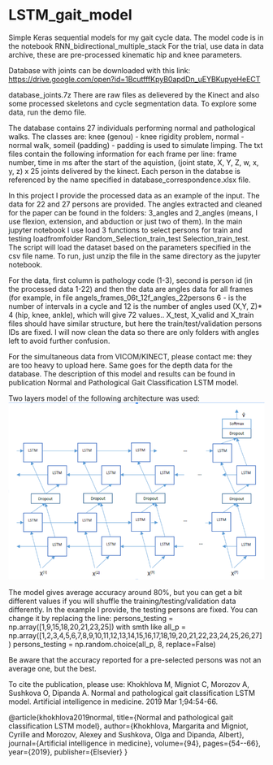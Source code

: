 # LSTM_gait_model
Simple Keras sequential models for my gait cycle data.
The model code is in the notebook RNN_bidirectional_multiple_stack
For the trial, use data in data archive, these are pre-processed kinematic hip and knee parameters.


Database with joints can be downloaded with this link:
https://drive.google.com/open?id=1BcutfffKpyB0apdDn_uEYBKupyeHeECT

database_joints.7z
There are raw files as delievered by the Kinect and also some processed skeletons and cycle segmentation data.
To explore some data, run the demo file.

The database contains 27 individuals performing normal and pathological walks. The classes are: knee (genou) - knee rigidity problem, normal - normal walk, someil (padding) - padding is used to simulate limping.
The txt files contain the following information for each frame per line:
frame number, time in ms after the start of the aquistion, (joint state, X, Y, Z, w, x, y, z) x 25 joints delivered by the kinect.
Each person in the databse is referenced by the name specified in database_correspondence.xlsx file.

In this project I provide the processed data as an example of the input. The data for 22 and 27 persons are provided. 
The angles extracted and cleaned for the paper can be found in the folders: 3_angles and 2_angles (means, I use flexion, extension, and abduction or just two of them). In the main jupyter notebook I use load 3 functions to select persons for train and testing loadfromfolder Random_Selection_train_test Selection_train_test. The script will load the dataset based on the parameters specified in the csv file name. 
To run, just unzip the file in the same directory as the jupyter notebook.

For the data, first column is pathology code (1-3), second is person id (in the processed data 1-22) and then the data are angles data for all frames (for example, in file angels_frames_06t_12f_angles_22persons  6 - is the number of intervals in a cycle and 12 is the number of angles used (X,Y, Z)* 4 (hip, knee, ankle), which will give 72 values.. X_test, X_valid and X_train files should have similar structure, but here the train/test/validation persons IDs are fixed. I will now clean the data so there are only folders with angles left to avoid further confusion.

For the simultaneous data from VICOM/KINECT, please contact me: they are too heavy to upload here.
Same goes for the depth data for the database.
The description of this model and results can be found in publication Normal and Pathological Gait Classification LSTM model.

Two layers model of the following architecture was used:
![LSTM model architecture](https://github.com/margokhokhlova/LSTM_gait_model/blob/master/lstm_model.png)

The model gives average accuracy around 80%, but you can get a bit different values if you will shuffle the training/testing/validation data differently. In the example I provide, the testing persons are fixed. You can change it by replacing the line:
persons_testing = np.array([1,9,15,18,20,21,23,25]) 
with smth like
all_p = np.array([1,2,3,4,5,6,7,8,9,10,11,12,13,14,15,16,17,18,19,20,21,22,23,24,25,26,27])
persons_testing = np.random.choice(all_p, 8, replace=False)

Be aware that the accuracy reported for a pre-selected persons was not an average one, but the best.

To cite the publication, please use:
Khokhlova M, Migniot C, Morozov A, Sushkova O, Dipanda A. Normal and pathological gait classification LSTM model. Artificial intelligence in medicine. 2019 Mar 1;94:54-66.

@article{khokhlova2019normal,
  title={Normal and pathological gait classification LSTM model},
  author={Khokhlova, Margarita and Migniot, Cyrille and Morozov, Alexey and Sushkova, Olga and Dipanda, Albert},
  journal={Artificial intelligence in medicine},
  volume={94},
  pages={54--66},
  year={2019},
  publisher={Elsevier}
}
